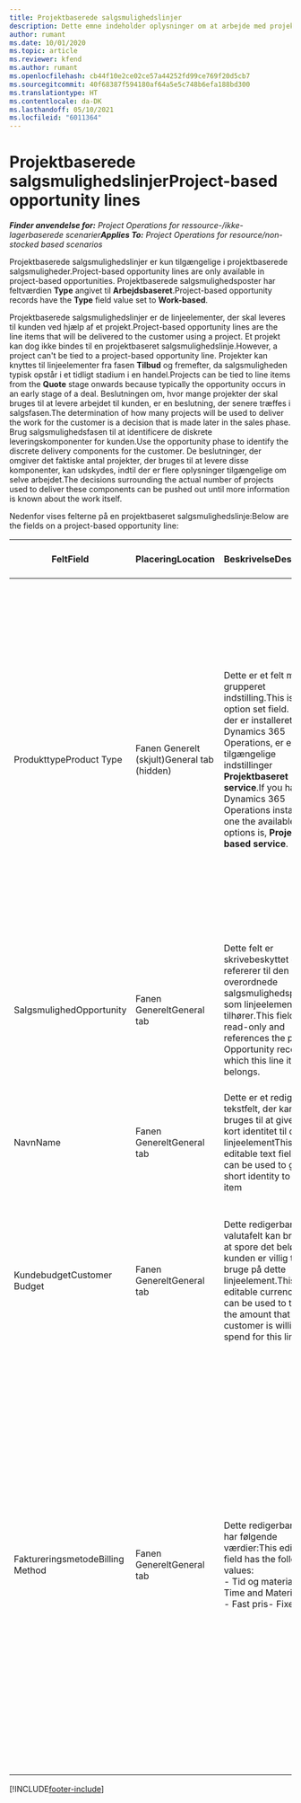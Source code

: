 ```yaml
---
title: Projektbaserede salgsmulighedslinjer
description: Dette emne indeholder oplysninger om at arbejde med projektbaserede salgsmulighedslinjer.
author: rumant
ms.date: 10/01/2020
ms.topic: article
ms.reviewer: kfend
ms.author: rumant
ms.openlocfilehash: cb44f10e2ce02ce57a44252fd99ce769f20d5cb7
ms.sourcegitcommit: 40f68387f594180af64a5e5c748b6efa188bd300
ms.translationtype: HT
ms.contentlocale: da-DK
ms.lasthandoff: 05/10/2021
ms.locfileid: "6011364"
---
```

# <a name="project-based-opportunity-lines"></a><span data-ttu-id="08496-103">Projektbaserede salgsmulighedslinjer</span><span class="sxs-lookup"><span data-stu-id="08496-103">Project-based opportunity lines</span></span>

<span data-ttu-id="08496-104">_**Finder anvendelse for:** Project Operations for ressource-/ikke-lagerbaserede scenarier_</span><span class="sxs-lookup"><span data-stu-id="08496-104">_**Applies To:** Project Operations for resource/non-stocked based scenarios_</span></span>


<span data-ttu-id="08496-105">Projektbaserede salgsmulighedslinjer er kun tilgængelige i projektbaserede salgsmuligheder.</span><span class="sxs-lookup"><span data-stu-id="08496-105">Project-based opportunity lines are only available in project-based opportunities.</span></span> <span data-ttu-id="08496-106">Projektbaserede salgsmulighedsposter har feltværdien **Type** angivet til **Arbejdsbaseret**.</span><span class="sxs-lookup"><span data-stu-id="08496-106">Project-based opportunity records have the **Type** field value set to **Work-based**.</span></span>

<span data-ttu-id="08496-107">Projektbaserede salgsmulighedslinjer er de linjeelementer, der skal leveres til kunden ved hjælp af et projekt.</span><span class="sxs-lookup"><span data-stu-id="08496-107">Project-based opportunity lines are the line items that will be delivered to the customer using a project.</span></span> <span data-ttu-id="08496-108">Et projekt kan dog ikke bindes til en projektbaseret salgsmulighedslinje.</span><span class="sxs-lookup"><span data-stu-id="08496-108">However, a project can't be tied to a project-based opportunity line.</span></span> <span data-ttu-id="08496-109">Projekter kan knyttes til linjeelementer fra fasen **Tilbud** og fremefter, da salgsmuligheden typisk opstår i et tidligt stadium i en handel.</span><span class="sxs-lookup"><span data-stu-id="08496-109">Projects can be tied to line items from the **Quote** stage onwards because typically the opportunity occurs in an early stage of a deal.</span></span> <span data-ttu-id="08496-110">Beslutningen om, hvor mange projekter der skal bruges til at levere arbejdet til kunden, er en beslutning, der senere træffes i salgsfasen.</span><span class="sxs-lookup"><span data-stu-id="08496-110">The determination of how many projects will be used to deliver the work for the customer is a decision that is made later in the sales phase.</span></span> <span data-ttu-id="08496-111">Brug salgsmulighedsfasen til at identificere de diskrete leveringskomponenter for kunden.</span><span class="sxs-lookup"><span data-stu-id="08496-111">Use the opportunity phase to identify the discrete delivery components for the customer.</span></span> <span data-ttu-id="08496-112">De beslutninger, der omgiver det faktiske antal projekter, der bruges til at levere disse komponenter, kan udskydes, indtil der er flere oplysninger tilgængelige om selve arbejdet.</span><span class="sxs-lookup"><span data-stu-id="08496-112">The decisions surrounding the actual number of projects used to deliver these components can be pushed out until more information is known about the work itself.</span></span>

<span data-ttu-id="08496-113">Nedenfor vises felterne på en projektbaseret salgsmulighedslinje:</span><span class="sxs-lookup"><span data-stu-id="08496-113">Below are the fields on a project-based opportunity line:</span></span>

| <span data-ttu-id="08496-114">**Felt**</span><span class="sxs-lookup"><span data-stu-id="08496-114">**Field**</span></span> | <span data-ttu-id="08496-115">**Placering**</span><span class="sxs-lookup"><span data-stu-id="08496-115">**Location**</span></span> | <span data-ttu-id="08496-116">**Beskrivelse**</span><span class="sxs-lookup"><span data-stu-id="08496-116">**Description**</span></span> | <span data-ttu-id="08496-117">**Downstream-virkning**</span><span class="sxs-lookup"><span data-stu-id="08496-117">**Downstream impact**</span></span> |
| --- | --- | --- | --- |
| <span data-ttu-id="08496-118">Produkttype</span><span class="sxs-lookup"><span data-stu-id="08496-118">Product Type</span></span> | <span data-ttu-id="08496-119">Fanen Generelt (skjult)</span><span class="sxs-lookup"><span data-stu-id="08496-119">General tab (hidden)</span></span> | <span data-ttu-id="08496-120">Dette er et felt med grupperet indstilling.</span><span class="sxs-lookup"><span data-stu-id="08496-120">This is an option set field.</span></span> <span data-ttu-id="08496-121">Hvis der er installeret Dynamics 365 Operations, er en af de tilgængelige indstillinger **Projektbaseret service**.</span><span class="sxs-lookup"><span data-stu-id="08496-121">If you have Dynamics 365 Operations installed, one the available options is, **Project-based service**.</span></span>  | <span data-ttu-id="08496-122">Værdien i dette felt er angivet til **Projektbaseret service**, når du opretter den projektbaserede salgsmulighedslinje fra gitteret for projektbaserede linjer i salgsmuligheden.</span><span class="sxs-lookup"><span data-stu-id="08496-122">The value of this field is set to **Project-based service** when you create the project-based opportunity line from the project-based lines grid on the Opportunity.</span></span> <br> <span data-ttu-id="08496-123">Hvis du ændrer eller tilsidesætter denne værdi, aktiveres projektfunktionen ikke i dine projektbaserede linjeelementer.</span><span class="sxs-lookup"><span data-stu-id="08496-123">If you change or override this value, the project functionality won't be enabled on your project-based line items.</span></span> |
| <span data-ttu-id="08496-124">Salgsmulighed</span><span class="sxs-lookup"><span data-stu-id="08496-124">Opportunity</span></span> | <span data-ttu-id="08496-125">Fanen Generelt</span><span class="sxs-lookup"><span data-stu-id="08496-125">General tab</span></span> | <span data-ttu-id="08496-126">Dette felt er skrivebeskyttet og refererer til den overordnede salgsmulighedspost, som linjeelementet tilhører.</span><span class="sxs-lookup"><span data-stu-id="08496-126">This field is read-only and references the parent Opportunity record to which this line item belongs.</span></span> | <span data-ttu-id="08496-127">Dette felt har ingen downstream-virkning.</span><span class="sxs-lookup"><span data-stu-id="08496-127">There is no downstream impact of this field.</span></span> |
| <span data-ttu-id="08496-128">Navn</span><span class="sxs-lookup"><span data-stu-id="08496-128">Name</span></span> | <span data-ttu-id="08496-129">Fanen Generelt</span><span class="sxs-lookup"><span data-stu-id="08496-129">General tab</span></span> | <span data-ttu-id="08496-130">Dette er et redigerbart tekstfelt, der kan bruges til at give en kort identitet til dette linjeelement</span><span class="sxs-lookup"><span data-stu-id="08496-130">This is an editable text field that can be used to give a short identity to this line item</span></span> | <span data-ttu-id="08496-131">Denne værdi overføres til tilbudslinjen, når du opretter et tilbud fra denne salgsmulighed</span><span class="sxs-lookup"><span data-stu-id="08496-131">This value is carried over to the quote line when you create a quote from this opportunity</span></span> |
| <span data-ttu-id="08496-132">Kundebudget</span><span class="sxs-lookup"><span data-stu-id="08496-132">Customer Budget</span></span> | <span data-ttu-id="08496-133">Fanen Generelt</span><span class="sxs-lookup"><span data-stu-id="08496-133">General tab</span></span> | <span data-ttu-id="08496-134">Dette redigerbare valutafelt kan bruges til at spore det beløb, som kunden er villig til at bruge på dette linjeelement.</span><span class="sxs-lookup"><span data-stu-id="08496-134">This editable currency field can be used to track the amount that the customer is willing to spend for this line item.</span></span> | <span data-ttu-id="08496-135">Denne værdi overføres til det tilsvarende felt på tilbudslinjen, når du opretter et tilbud fra denne salgsmulighed</span><span class="sxs-lookup"><span data-stu-id="08496-135">This value is carried over to the corresponding field on the quote line when you create a quote from this opportunity</span></span> |
| <span data-ttu-id="08496-136">Faktureringsmetode</span><span class="sxs-lookup"><span data-stu-id="08496-136">Billing Method</span></span> | <span data-ttu-id="08496-137">Fanen Generelt</span><span class="sxs-lookup"><span data-stu-id="08496-137">General tab</span></span> | <span data-ttu-id="08496-138">Dette redigerbare felt har følgende værdier:</span><span class="sxs-lookup"><span data-stu-id="08496-138">This editable field has the following values:</span></span></br><span data-ttu-id="08496-139">- Tid og materiale</span><span class="sxs-lookup"><span data-stu-id="08496-139">- Time and Material</span></span></br><span data-ttu-id="08496-140">- Fast pris</span><span class="sxs-lookup"><span data-stu-id="08496-140">- Fixed Price</span></span> | <span data-ttu-id="08496-141">Denne værdi overføres til det tilsvarende felt på tilbudslinjen, når du opretter et tilbud fra denne salgsmulighed.</span><span class="sxs-lookup"><span data-stu-id="08496-141">This value is carried over to the corresponding field on the quote line when you create a quote from this opportunity.</span></span> <span data-ttu-id="08496-142">Når tilbudslinjen er oprettet, er feltet låst og kan ikke ændres.</span><span class="sxs-lookup"><span data-stu-id="08496-142">After the quote line is created, the field is locked and can't be changed.</span></span> <span data-ttu-id="08496-143">Tildel denne feltværdi så præcist som muligt.</span><span class="sxs-lookup"><span data-stu-id="08496-143">Assign this field value as accurately as possible.</span></span> <span data-ttu-id="08496-144">Hvis du har brug for at ændre værdien i dette felt på tilbudslinjen, skal du slette og oprette tilbudslinjen igen.</span><span class="sxs-lookup"><span data-stu-id="08496-144">If you need to change the value of this field on the quote line, delete and re-create the quote line.</span></span> |


[!INCLUDE[footer-include](../includes/footer-banner.md)]